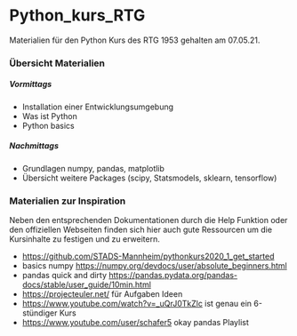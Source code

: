 # Python_kurs_RTG

Materialien für den Python Kurs des RTG 1953 gehalten am 07.05.21.

### Übersicht Materialien

##### Vormittags

* Installation einer Entwicklungsumgebung
* Was ist Python 
* Python basics

##### Nachmittags

* Grundlagen numpy, pandas, matplotlib
* Übersicht weitere Packages (scipy, Statsmodels, sklearn, tensorflow)

### Materialien zur Inspiration

Neben den entsprechenden Dokumentationen durch die Help Funktion oder den offiziellen Webseiten finden sich hier auch gute Ressourcen um 
die Kursinhalte zu festigen und zu erweitern. 

* https://github.com/STADS-Mannheim/pythonkurs2020_1_get_started
* basics numpy https://numpy.org/devdocs/user/absolute_beginners.html
* pandas quick and dirty https://pandas.pydata.org/pandas-docs/stable/user_guide/10min.html
* https://projecteuler.net/ für Aufgaben Ideen
* https://www.youtube.com/watch?v=_uQrJ0TkZlc ist genau ein 6-stündiger Kurs
* https://www.youtube.com/user/schafer5 okay pandas Playlist
